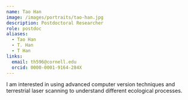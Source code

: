 ```yaml
---
name: Tao Han
image: /images/portraits/tao-han.jpg
description: Postdoctoral Researcher
role: postdoc
aliases:
  - Tao Han
  - T. Han
  - T Han
links:
  email: th596@cornell.edu
  orcid: 0000-0001-9164-284X
---
```


I am interested in using advanced computer version techniques and terrestrial laser scanning to understand different ecological processes.
